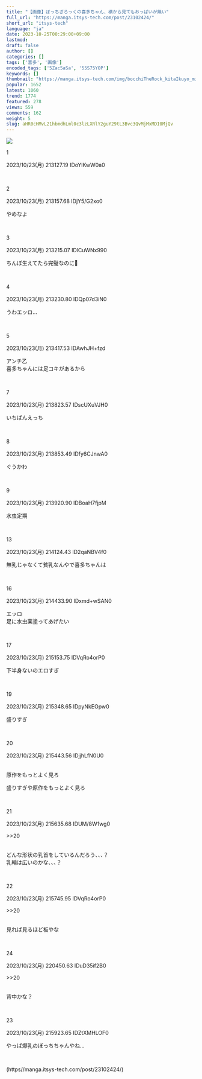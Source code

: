 ```yaml
---
title: "【画像】ぼっちざろっくの喜多ちゃん、横から見てもおっぱいが無い"
full_url: "https://manga.itsys-tech.com/post/23102424/"
short_url: "itsys-tech"
language: "ja"
date: 2023-10-25T00:29:00+09:00
lastmod: 
draft: false
author: []
categories: []
tags: ['喜多', '画像']
encoded_tags: ['5Zac5aSa', '55S75YOP']
keywords: []
thumbnail: "https://manga.itsys-tech.com/img/bocchiTheRock_kitaIkuyo_mizugi.jpg"
popular: 1652
latest: 1060
trend: 1774
featured: 278
views: 559
comments: 162
weight: 5
slug: aHR0cHMvL21hbmdhLml0c3lzLXRlY2guY29tL3Bvc3QvMjMxMDI0MjQv
---
```


![](https://manga.itsys-tech.com/img/bocchiTheRock_kitaIkuyo_mizugi.jpg)

<div><p class='t_h'>1 <p>2023/10/23(月) 213127.19 IDoYIKwW0a0</p></p><br><p class='t_h'>2 <p>2023/10/23(月) 213157.68 IDjY5/G2xo0</p></p><p class='t_b'>やめなよ</p><br><p class='t_h'>3 <p>2023/10/23(月) 213215.07 IDlCuWNx990</p></p><p class='t_b'>ちんぽ生えてたら完璧なのに🙂</p><br><p class='t_h'>4 <p>2023/10/23(月) 213230.80 IDQp07d3iN0</p></p><p class='t_b'>うわエッロ…</p><br><p class='t_h'>5 <p>2023/10/23(月) 213417.53 IDAwhJH+fzd</p></p><p class='t_b'>アンチ乙<br>喜多ちゃんには足コキがあるから</p><br><p class='t_h'>7 <p>2023/10/23(月) 213823.57 IDscUXuVJH0</p></p><p class='t_b'>いちばんえっち</p><br><p class='t_h'>8 <p>2023/10/23(月) 213853.49 IDfy6CJnwA0</p></p><p class='t_b'>ぐうかわ</p><br><p class='t_h'>9 <p>2023/10/23(月) 213920.90 IDBoaH7fjpM</p></p><p class='t_b'>水虫定期</p><br><p class='t_h'>13 <p>2023/10/23(月) 214124.43 ID2qaNBV4f0</p></p><p class='t_b'>無乳じゃなくて貧乳なんやで喜多ちゃんは</p><br><p class='t_h'>16 <p>2023/10/23(月) 214433.90 IDxmd+wSAN0</p></p><p class='t_b'>エッロ<br>足に水虫薬塗ってあげたい</p><br><p class='t_h'>17 <p>2023/10/23(月) 215153.75 IDVqRo4orP0</p></p><p class='t_b'>下半身ないのエロすぎ</p><br><p class='t_h'>19 <p>2023/10/23(月) 215348.65 IDpyNkEOpw0</p></p><p class='t_b'>盛りすぎ</p><br><p class='t_h'>20 <p>2023/10/23(月) 215443.56 IDjjhLfN0U0</p></p><br>原作をもっとよく見ろ<br><blockquote class='imgur-embed-pub'></blockquote><p>盛りすぎや原作をもっとよく見ろ</p><br><p class='t_h t_i'>21 <p>2023/10/23(月) 215635.68 IDUM/8W1wg0</p></p><p class='t_b t_i'><p class='anchor'>>>20</p><br>どんな形状の乳首をしているんだろう､､､？<br>乳輪は広いのかな､､､？</p><br><p class='t_h t_i'>22 <p>2023/10/23(月) 215745.95 IDVqRo4orP0</p></p><p class='t_b t_i'><p class='anchor'>>>20</p><br>見れば見るほど板やな</p><br><p class='t_h t_i'>24 <p>2023/10/23(月) 220450.63 IDuD35if2B0</p></p><p class='t_b t_i'><p class='anchor'>>>20</p><br>背中かな？</p><br><p class='t_h'>23 <p>2023/10/23(月) 215923.65 IDZtXMHLOF0</p></p><p class='t_b'>やっぱ爆乳のぼっちちゃんやね…</p><br></div>

(https//manga.itsys-tech.com/post/23102424/)
